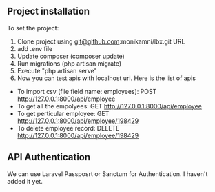 
## Project installation
To set the project:

1. Clone project using git@github.com:monikamni/lbx.git URL
2. add .env file
3. Update composer (composer update)
4. Run migrations (php artisan migrate)
5. Execute "php artisan serve"
6. Now you can test apis with localhost url. Here is the list of apis
- To import csv (file field name: employees): POST http://127.0.0.1:8000/api/employee
- To get all the empolyees: GET http://127.0.0.1:8000/api/employee
- To get perticular employee: GET http://127.0.0.1:8000/api/employee/198429
- To delete employee record: DELETE http://127.0.0.1:8000/api/employee/198429


## API Authentication
We can use Laravel Passposrt or Sanctum for Authentication.
I haven't added it yet.
